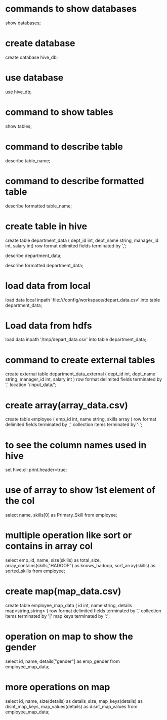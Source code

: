 # commands to show databases 
show databases;

# create database
create database hive_db;

# use database
use hive_db;

# command to show tables
show tables;

# command to describe table
describe table_name;

# command to describe formatted table
describe formatted table_name;

# create table in hive
create table department_data
(
dept_id int,
dept_name string,
manager_id int,
salary int)
row format delimited
fields terminated by ',';

describe department_data;

describe formatted department_data;

# load data from local
load data local inpath 'file:///config/workspace/depart_data.csv' into table department_data;

# Load data from hdfs
load data inpath '/tmp/depart_data.csv' into table department_data;

# command to create external tables
create external table department_data_external
    (
    dept_id int,
    dept_name string,
    manager_id int,
    salary int
     )
    row format delimited
    fields terminated by ','
    location '/input_data/';

# create array(array_data.csv)
create table employee
     (
     emp_id int,
     name string,
     skills array<string>
     )
     row format delimited
     fields terminated by ','
     collection items terminated by ':';

# to see the column names used in hive
set hive.cli.print.header=true;

# use of array to show 1st element of the col
 select name,
    skills[0] as Primary_Skill
    from employee;

# multiple operation like sort or contains in array col
select emp_id,
     name,
     size(skills) as total_size,
     array_contains(skills,"HADOOP") as knows_hadoop,
     sort_array(skills) as sorted_skills
     from employee;

# create map(map_data.csv)
create table employee_map_data
     (
     id int,
     name string,
     details map<string,string>
     )
     row format delimited
     fields terminated by ','
     collection items terminated by '|'
     map keys terminated by ':';
     
# operation on map to show the gender 
select id,
     name,
     details["gender"] as emp_gender
     from employee_map_data;

# more operations on map
select id,
     name,
     size(details) as details_size,
     map_keys(details) as disnt_map_keys,
     map_values(details) as disnt_map_values
     from employee_map_data;
